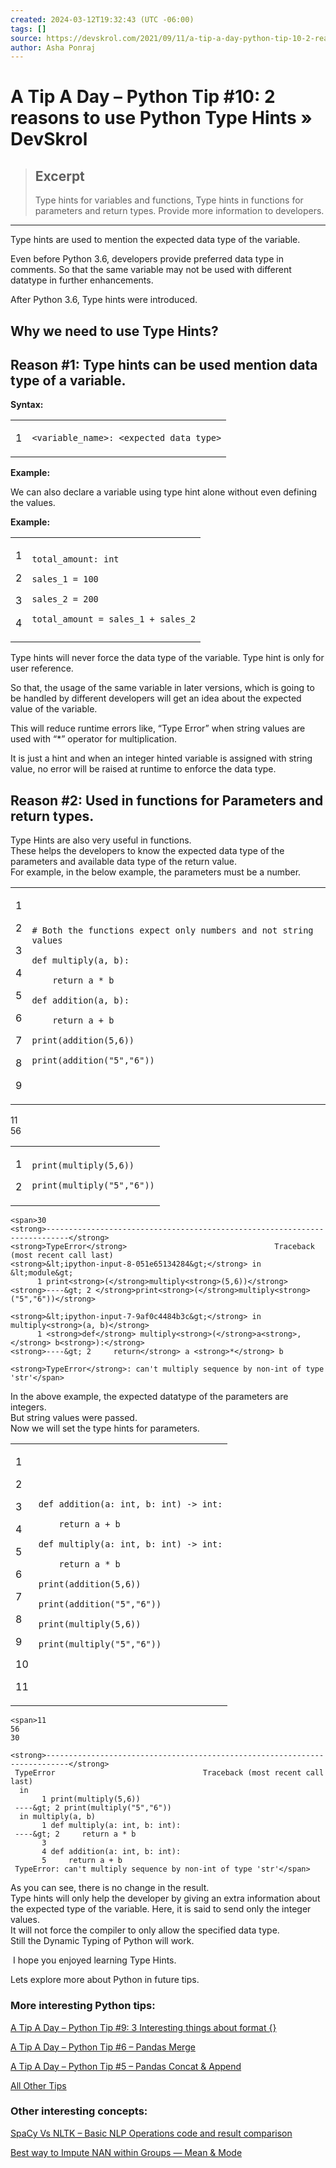 ```yaml
---
created: 2024-03-12T19:32:43 (UTC -06:00)
tags: []
source: https://devskrol.com/2021/09/11/a-tip-a-day-python-tip-10-2-reasons-to-use-python-type-hints/
author: Asha Ponraj
---
```


# A Tip A Day – Python Tip #10: 2 reasons to use Python Type Hints » DevSkrol

> ## Excerpt
> Type hints for variables and functions, Type hints in functions for parameters and return types. Provide more information to developers.

---
Type hints are used to mention the expected data type of the variable.

Even before Python 3.6, developers provide preferred data type in comments. So that the same variable may not be used with different datatype in further enhancements.

After Python 3.6, Type hints were introduced.

## Why we need to use Type Hints?

## Reason #1: **Type hints can be used mention data type of a variable.**

**Syntax:**

<table><tbody><tr><td><p>1</p></td><td><div><p><code>&lt;variable_name&gt;: &lt;expected data type&gt;</code></p></div></td></tr></tbody></table>

**Example:**

We can also declare a variable using type hint alone without even defining the values.

**Example:**

<table><tbody><tr><td><p>1</p><p>2</p><p>3</p><p>4</p></td><td><div><p><code>total_amount: int</code></p><p><code>sales_1 = 100</code></p><p><code>sales_2 = 200</code></p><p><code>total_amount = sales_1 + sales_2</code></p></div></td></tr></tbody></table>

Type hints will never force the data type of the variable. Type hint is only for user reference.

So that, the usage of the same variable in later versions, which is going to be handled by different developers will get an idea about the expected value of the variable.

This will reduce runtime errors like, “Type Error” when string values are used with “\*” operator for multiplication.

It is just a hint and when an integer hinted variable is assigned with string value, no error will be raised at runtime to enforce the data type.

## Reason #2: Used in functions for Parameters and return types.

Type Hints are also very useful in functions.  
These helps the developers to know the expected data type of the parameters and available data type of the return value.  
For example, in the below example, the parameters must be a number.

<table><tbody><tr><td><p>1</p><p>2</p><p>3</p><p>4</p><p>5</p><p>6</p><p>7</p><p>8</p><p>9</p></td><td><div><p><code># Both the functions expect only numbers and not string values</code></p><p><code>def multiply(a, b):</code></p><p><code>&nbsp;&nbsp;&nbsp;&nbsp;</code><code>return a * b</code></p><p><code>def addition(a, b):</code></p><p><code>&nbsp;&nbsp;&nbsp;&nbsp;</code><code>return a + b</code></p><p><code>print(addition(5,6))</code></p><p><code>print(addition("5","6"))</code></p></div></td></tr></tbody></table>

11  
56

<table><tbody><tr><td><p>1</p><p>2</p></td><td><div><p><code>print(multiply(5,6))</code></p><p><code>print(multiply("5","6"))</code></p></div></td></tr></tbody></table>

```
<span>30
<strong>---------------------------------------------------------------------------</strong>
<strong>TypeError</strong>                                 Traceback (most recent call last)
<strong>&lt;ipython-input-8-051e65134284&gt;</strong> in &lt;module&gt;
      1 print<strong>(</strong>multiply<strong>(5,6))</strong>
<strong>----&gt; 2 </strong>print<strong>(</strong>multiply<strong>("5","6"))</strong>

<strong>&lt;ipython-input-7-9af0c4484b3c&gt;</strong> in multiply<strong>(a, b)</strong>
      1 <strong>def</strong> multiply<strong>(</strong>a<strong>,</strong> b<strong>):</strong>
<strong>----&gt; 2     return</strong> a <strong>*</strong> b

<strong>TypeError</strong>: can't multiply sequence by non-int of type 'str'</span>
```

In the above example, the expected datatype of the parameters are integers.  
But string values were passed.  
Now we will set the type hints for parameters.

<table><tbody><tr><td><p>1</p><p>2</p><p>3</p><p>4</p><p>5</p><p>6</p><p>7</p><p>8</p><p>9</p><p>10</p><p>11</p></td><td><div><p><code>def addition(a: int, b: int) -&gt; int:</code></p><p><code>&nbsp;&nbsp;&nbsp;&nbsp;</code><code>return a + b</code></p><p><code>def multiply(a: int, b: int) -&gt; int:</code></p><p><code>&nbsp;&nbsp;&nbsp;&nbsp;</code><code>return a * b</code></p><p><code>print(addition(5,6))</code></p><p><code>print(addition("5","6"))</code></p><p><code>print(multiply(5,6))</code></p><p><code>print(multiply("5","6"))</code></p></div></td></tr></tbody></table>

```
<span>11
56
30 

<strong>---------------------------------------------------------------------------</strong>
 TypeError                                 Traceback (most recent call last)
  in 
       1 print(multiply(5,6))
 ----&gt; 2 print(multiply("5","6"))
  in multiply(a, b)
       1 def multiply(a: int, b: int):
 ----&gt; 2     return a * b
       3 
       4 def addition(a: int, b: int):
       5     return a + b
 TypeError: can't multiply sequence by non-int of type 'str'</span>
```

As you can see, there is no change in the result.  
Type hints will only help the developer by giving an extra information about the expected type of the variable. Here, it is said to send only the integer values.  
It will not force the compiler to only allow the specified data type.  
Still the Dynamic Typing of Python will work.

 I hope you enjoyed learning Type Hints.

Lets explore more about Python in future tips.

### More interesting Python tips:

[A Tip A Day – Python Tip #9: 3 Interesting things about format {}](https://devskrol.com/index.php/2021/09/03/a-tip-a-day-python-tip-9-3-interesting-things-about-format/)

[A Tip A Day – Python Tip #6 – Pandas Merge](https://devskrol.com/index.php/2020/10/25/a-tip-a-day-python-tip-6-pandas-merge/)

[A Tip A Day – Python Tip #5 – Pandas Concat & Append](https://devskrol.com/index.php/2020/10/20/a-tip-a-day-python-tip-5-pandas-concat-append/)

[All Other Tips](https://devskrol.com/index.php/category/python-tips/)

### **Other interesting concepts:**

[SpaCy Vs NLTK – Basic NLP Operations code and result comparison](https://devskrol.com/index.php/2021/04/17/spacy-vs-nltk-basic-nlp-operations-code-and-result-comparison/)

[Best way to Impute NAN within Groups — Mean & Mode](https://devskrol.com/index.php/2020/08/09/best-way-to-impute-nan-within-groups-mean-mode/)

